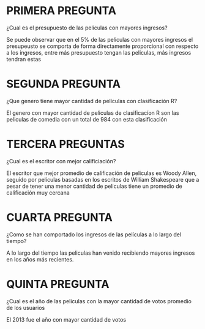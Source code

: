 # PRIMERA PREGUNTA

¿Cual es el presupuesto de las películas con mayores ingresos?

Se puede observar que en el 5% de las peliculas con mayores ingresos el presupeusto se comporta de forma directamente
proporcional con respecto a los ingresos, entre más presupuesto tengan las peliculas, más ingresos tendran estas

# SEGUNDA PREGUNTA

¿Que genero tiene mayor cantidad de películas con clasificación R?

El genero con mayor cantidad de peliculas de clasificacíon R son las peliculas de comedia con un total de 984 con esta
clasificación

# TERCERA PREGUNTAS

¿Cual es el escritor con mejor calificiación?

El escritor que mejor promedio de calificación de peliculas es Woody Allen, seguido por peliculas basadas en los escritos
de William Shakespeare que a pesar de tener una menor cantidad de peliculas tiene un promedio de calificación muy cercana

# CUARTA PREGUNTA

¿Como se han comportado los ingresos de las películas a lo largo del tiempo?

A lo largo del tiempo las peliculas han venido recibiendo mayores ingresos en los años más recientes.

# QUINTA PREGUNTA

¿Cual es el año de las peliculas con la mayor cantidad de votos promedio de los usuarios

El 2013 fue el año con mayor cantidad de votos



